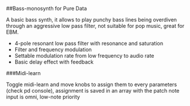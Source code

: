 ##Bass-monosynth for Pure Data

A basic bass synth, it allows to play punchy bass lines being overdiven through an aggressive low pass filter, not suitable for pop music, great for EBM.

- 4-pole resonant low pass filter with resonance and saturation
- Filter and frequency modulation
- Settable modulation rate from low frequency to audio rate
- Basic delay effect with feedback

###Midi-learn

Toggle midi-learn and move knobs to assign them to every parameters (check pd console), assignment is saved in an array with the patch
note input is omni, low-note priority